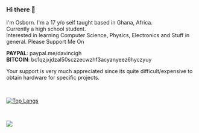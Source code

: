 ### Hi there 👋

I'm Osborn. I'm a 17 y/o self taught based in Ghana, Africa.<br>
Currently a high school student.<br>
Interested in learning Computer Science, Physics, Electronics and Stuff in general.
Please Support Me On

<b>PAYPAL</b>: paypal.me/davincigh     
<b>BITCOIN</b>: bc1qzjxjdzal50sczzecwzhf3acyanyeez6hyczyuy

Your support is very much appreciated since its quite difficult/expensive to obtain hardware for specific projects.

<br>

[![Top Langs](https://github-readme-stats.vercel.app/api/top-langs/?username=osborngh&layout=compact)](https://github.com/osborngh/github-readme-stats)

<br>

![](https://komarev.com/ghpvc/?username=osborngh)
